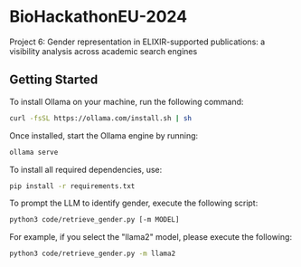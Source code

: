 # BioHackathonEU-2024
Project 6: Gender representation in ELIXIR-supported publications: a visibility analysis across academic search engines

## Getting Started

To install Ollama on your machine, run the following command:

```bash
curl -fsSL https://ollama.com/install.sh | sh
```

Once installed, start the Ollama engine by running:

```bash
ollama serve
```

To install all required dependencies, use:

```bash
pip install -r requirements.txt
```

To prompt the LLM to identify gender, execute the following script:

```bash
python3 code/retrieve_gender.py [-m MODEL]
```

For example, if you select the "llama2" model, please execute the following:

```bash
python3 code/retrieve_gender.py -m llama2
```